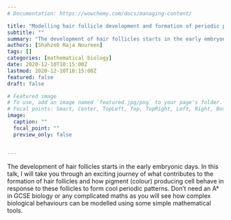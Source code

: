 ```yaml
---
# Documentation: https://wowchemy.com/docs/managing-content/

title: "Modelling hair follicle development and formation of periodic patterns of cells."
subtitle: ""
summary: "The development of hair follicles starts in the early embryonic days. In this talk, I will take you through an exciting journey of what contributes to the formation of hair follicles and how pigment (colour) producing cell behave in response to these follicles to form cool periodic patterns. Don’t need an A* in GCSE biology or any complicated maths as you will see how complex biological behaviours can be modelled using some simple mathematical tools."
authors: [Shahzeb Raja Noureen]
tags: []
categories: [mathematical biology]
date: 2020-12-10T10:15:00Z
lastmod: 2020-12-10T10:15:00Z
featured: false
draft: false

# Featured image
# To use, add an image named `featured.jpg/png` to your page's folder.
# Focal points: Smart, Center, TopLeft, Top, TopRight, Left, Right, BottomLeft, Bottom, BottomRight.
image:
  caption: ""
  focal_point: ""
  preview_only: false


---
```

The development of hair follicles starts in the early embryonic days. In this talk, I will take you through an exciting journey of what contributes to the formation of hair follicles and how pigment (colour) producing cell behave in response to these follicles to form cool periodic patterns. Don’t need an A* in GCSE biology or any complicated maths as you will see how complex biological behaviours can be modelled using some simple mathematical tools.

